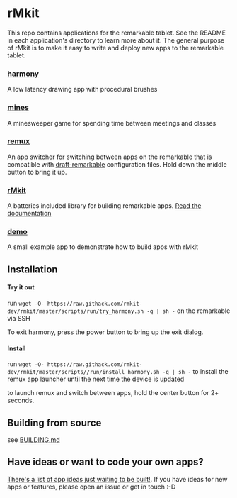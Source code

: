 # rMkit

This repo contains applications for the remarkable tablet. See the README in
each application's directory to learn more about it. The general purpose of
rMkit is to make it easy to write and deploy new apps to the remarkable tablet.

### [harmony](src/harmony)

A low latency drawing app with procedural brushes

### [mines](src/minesweeper)

A minesweeper game for spending time between meetings and classes

### [remux](src/remux)

An app switcher for switching between apps on the remarkable that is compatible
with [draft-remarkable](https://github.com/dixonary/draft-reMarkable/)
configuration files. Hold down the middle button to bring it up.

### [rMkit](src/rmkit)

A batteries included library for building remarkable apps. [Read the documentation](https://rmkit-dev.github.io/rmkit)

### [demo](src/demo)

A small example app to demonstrate how to build apps with rMkit


## Installation

#### Try it out

run `wget -O- https://raw.githack.com/rmkit-dev/rmkit/master/scripts/run/try_harmony.sh -q | sh -` on the remarkable via SSH

To exit harmony, press the power button to bring up the exit dialog.

#### Install

run `wget -O- https://raw.githack.com/rmkit-dev/rmkit/master/scripts//run/install_harmony.sh -q | sh -` to install the remux app launcher until the next time the device is updated

to launch remux and switch between apps, hold the center button for 2+ seconds.

## Building from source

see [BUILDING.md](docs/BUILDING.md)

## Have ideas or want to code your own apps?

[There's a list of app ideas just waiting to be built!](docs/APP_IDEAS.md). If
you have ideas for new apps or features, please open an issue or get in touch
:-D

